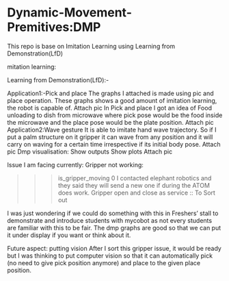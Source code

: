 # Dynamic-Movement-Premitives:DMP
This repo is base on Imitation Learning using Learning from Demonstration(LfD)

mitation learning:

Learning from Demonstration(LfD):-

Application1:-Pick and place
The graphs I attached is made using pic and place operation. These graphs shows a good amount of imitation learning, the robot is capable of.
Attach pic
In Pick and place I got an idea of Food unloading to dish from microwave where pick pose would be the food inside the microwave and the place pose would be the plate position.
Attach pic
Application2:Wave gesture
It is able to imitate hand wave trajectory. So if I put a palm structure on it gripper it can wave from any position and it will carry on waving for a certain time irrespective if its initial body pose. 
Attach pic
Dmp visualisation:
Show outputs
Show plots
Attach pic


Issue I am facing currently:
Gripper not working: 
>>>is_gripper_moving
0
I contacted elephant robotics and they said they will send a new one if during the ATOM does work.
Gripper open and close as service :: To Sort out

I was just wondering if we could do something with this in Freshers’ stall to demonstrate and introduce students with mycobot as not every students are familiar with this to be fair. The dmp graphs are good so that we can put it under display if you want or think about it.

Future aspect: putting vision 
After I sort this gripper issue, it would be ready but I was thinking to put computer vision so that it can automatically pick (no need to give pick position anymore) and place to the given place position. 
